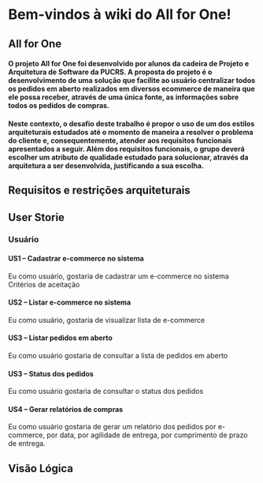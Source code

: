 # Bem-vindos à wiki do All for One!

## All for One
#### O projeto All for One foi desenvolvido por alunos da cadeira de Projeto e Arquitetura de Software da PUCRS. A proposta do projeto é o desenvolvimento de uma solução que facilite ao usuário centralizar todos os pedidos em aberto realizados em diversos ecommerce de maneira que ele possa receber, através de uma única fonte, as informações sobre todos os pedidos de compras. 
#### Neste contexto, o desafio deste trabalho é propor o uso de um dos estilos arquiteturais estudados até o momento de maneira a resolver o problema do cliente e, consequentemente, atender aos requisitos funcionais apresentados a seguir. Além dos requisitos funcionais, o grupo deverá escolher um atributo de qualidade estudado para solucionar, através da arquitetura a ser desenvolvida, justificando a sua escolha.

## Requisitos e restrições arquiteturais 


## User Storie
### Usuário
#### US1 – Cadastrar e-commerce no sistema
Eu como usuário, gostaria de cadastrar um e-commerce no sistema
Critérios de aceitação
#### US2 – Listar e-commerce no sistema
Eu como usuário, gostaria de visualizar lista de e-commerce

#### US3 – Listar pedidos em aberto
Eu como usuário gostaria de consultar a lista de pedidos em aberto

#### US3 – Status dos pedidos
Eu como usuário gostaria de consultar o status dos pedidos

#### US4 – Gerar relatórios de compras
Eu como usuário gostaria de gerar um relatório dos pedidos por e-commerce, por data, por agilidade de entrega, por cumprimento de prazo de entrega. 

## Visão Lógica
